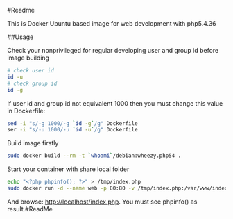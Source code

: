 #Readme

This is Docker Ubuntu based image for web development with php5.4.36

##Usage

Check your nonprivileged for regular developing user and group id before image building 

```bash
# check user id
id -u
# check group id
id -g
```

If user id and group id not equivalent 1000 then you must change this value in Dockerfile:

```bash
sed -i "s/-g 1000/-g `id -g`/g" Dockerfile
ser -i "s/-u 1000/-u `id -u`/g" Dockerfile
```

Build image firstly

```bash
sudo docker build --rm -t `whoami`/debian:wheezy.php54 .
```

Start your container with share local folder

```bash
echo "<?php phpinfo(); ?>" > /tmp/index.php
sudo docker run -d --name web -p 80:80 -v /tmp/index.php:/var/www/index.php jdoe/debian:wheezy.php54
```

And browse: [http://localhost/index.php](http://localhost/index.php). You must see phpinfo() as result.#ReadMe

